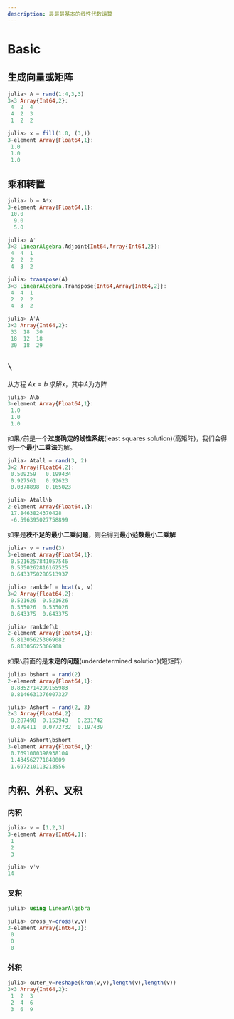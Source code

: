```yaml
---
description: 最最最基本的线性代数运算
---
```


# Basic

## 生成向量或矩阵

```julia
julia> A = rand(1:4,3,3)
3×3 Array{Int64,2}:
 4  2  4
 4  2  3
 1  2  2

julia> x = fill(1.0, (3,))
3-element Array{Float64,1}:
 1.0
 1.0
 1.0


```

## 乘和转置

```julia
julia> b = A*x
3-element Array{Float64,1}:
 10.0
  9.0
  5.0

julia> A'
3×3 LinearAlgebra.Adjoint{Int64,Array{Int64,2}}:
 4  4  1
 2  2  2
 4  3  2

julia> transpose(A)
3×3 LinearAlgebra.Transpose{Int64,Array{Int64,2}}:
 4  4  1
 2  2  2
 4  3  2

julia> A'A
3×3 Array{Int64,2}:
 33  18  30
 18  12  18
 30  18  29
```

## `\`

从方程 $Ax=b$ 求解x，其中$A$为方阵

```julia
julia> A\b
3-element Array{Float64,1}:
 1.0
 1.0
 1.0
```

如果`/`前是一个**过度确定的线性系统**(least squares solution)(高矩阵)，我们会得到一个**最小二乘法**的解。

```julia
julia> Atall = rand(3, 2)
3×2 Array{Float64,2}:
 0.509259   0.199434
 0.927561   0.92623
 0.0378898  0.165023

julia> Atall\b
2-element Array{Float64,1}:
 17.8463824370428
 -6.596395027758899
```

如果是**秩不足的最小二乘问题**，则会得到**最小范数最小二乘解**

```julia
julia> v = rand(3)
3-element Array{Float64,1}:
 0.5216257841057546
 0.5350262816162525
 0.6433750280513937

julia> rankdef = hcat(v, v)
3×2 Array{Float64,2}:
 0.521626  0.521626
 0.535026  0.535026
 0.643375  0.643375

julia> rankdef\b
2-element Array{Float64,1}:
 6.813056253069082
 6.81305625306908
```

如果`\`前面的是**未定的问题**(underdetermined solution)(短矩阵)

```julia
julia> bshort = rand(2)
2-element Array{Float64,1}:
 0.8352714299155983
 0.8146631376007327

julia> Ashort = rand(2, 3)
2×3 Array{Float64,2}:
 0.287498  0.153943   0.231742
 0.479411  0.0772732  0.197439

julia> Ashort\bshort
3-element Array{Float64,1}:
 0.7691000398938104
 1.434562771848009
 1.697210113213556
```

## 内积、外积、叉积

### 内积

```julia
julia> v = [1,2,3]
3-element Array{Int64,1}:
 1
 2
 3

julia> v'v
14
```

### 叉积

```julia
julia> using LinearAlgebra

julia> cross_v=cross(v,v)
3-element Array{Int64,1}:
 0
 0
 0
```

### 外积

```julia
julia> outer_v=reshape(kron(v,v),length(v),length(v))
3×3 Array{Int64,2}:
 1  2  3
 2  4  6
 3  6  9
```




